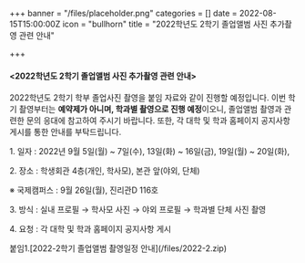 +++
banner = "/files/placeholder.png"
categories = []
date = 2022-08-15T15:00:00Z
icon = "bullhorn"
title = "2022학년도 2학기 졸업앨범 사진 추가촬영 관련 안내"

+++
#### <2022학년도 2학기 졸업앨범 사진 추가촬영 관련 안내>

2022학년도 2학기 학부 졸업사진 촬영을 붙임 자료와 같이 진행할 예정입니다. 이번 학기 촬영부터는 **예약제가 아니며, 학과별 촬영으로 진행 예정**이오니, 졸업앨범 촬영과 관련한 문의 응대에 참고하여 주시기 바랍니다. 또한, 각 대학 및 학과 홈페이지 공지사항 게시를 통한 안내를 부탁드립니다.

1\. 일자 : 2022년 9월 5일(월) \~ 7일(수), 13일(화) \~ 16일(금), 19일(월) \~ 20일(화),

2\. 장소 : 학생회관 4층(개인, 학사모), 본관 앞(야외, 단체)

※ 국제캠퍼스 : 9월 26일(월), 진리관D 116호

3\. 방식 : 실내 프로필 → 학사모 사진 → 야외 프로필 → 학과별 단체 사진 촬영

4\. 요청 : 각 대학 및 학과 홈페이지 공지사항 게시

붙임1.\[2022-2학기 졸업앨범 촬영일정 안내\](/files/2022-2.zip)